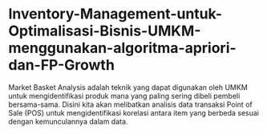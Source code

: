 # Inventory-Management-untuk-Optimalisasi-Bisnis-UMKM-menggunakan-algoritma-apriori-dan-FP-Growth
Market Basket Analysis adalah teknik yang dapat digunakan oleh UMKM untuk mengidentifikasi produk mana yang paling sering dibeli pembeli bersama-sama. Disini kita akan melibatkan analisis data transaksi Point of Sale (POS) untuk mengidentifikasi korelasi antara item yang berbeda sesuai dengan kemunculannya dalam data.
